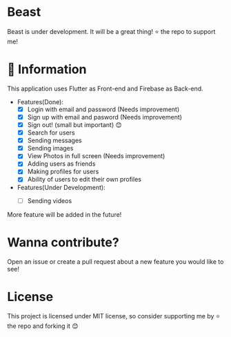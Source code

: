 # Beast

Beast is under development. 
It will be a great thing!
:star: the repo to support me!

# :book: Information

This application uses Flutter as Front-end and Firebase as Back-end.

* Features(Done):
    * [x] Login with email and password (Needs improvement)
    * [x] Sign up with email and pasword (Needs improvement)
    * [x] Sign out! (small but important) 😊
    * [x] Search for users
    * [x] Sending messages
    * [x] Sending images
    * [x] View Photos in full screen (Needs improvement)
    * [x] Adding users as friends
    * [x] Making profiles for users
    * [x] Ability of users to edit their own profiles
    
* Features(Under Development):
    * [ ] Sending videos
    

More feature will be added in the future!


# Wanna contribute?

Open an issue or create a pull request about a new feature you would like to see!

# License

This project is licensed under MIT license, so consider supporting me by :star: the repo and forking it :blush: